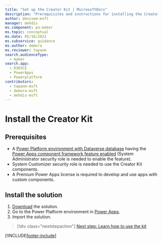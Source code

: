 ```yaml
---
title: "Set up the Creator Kit | MicrosoftDocs"
description: "Prerequisites and instructions for installing the Creator Kit."
author: denisem-msft
manager: mehdis
ms.component: pa-maker
ms.topic: conceptual
ms.date: 05/16/2022
ms.subservice: guidance
ms.author: demora
ms.reviewer: tapanm
search.audienceType: 
  - maker
search.app: 
  - D365CE
  - PowerApps
  - Powerplatform
contributors:
  - tapanm-msft
  - demora-msft
  - mehdis-msft
---
```

# Install the Creator Kit

## Prerequisites

- A [Power Platform environment with Dataverse database](/power-platform/admin/create-environment#create-an-environment-with-a-database) having the [Power Apps component framework feature enabled](/power-apps/developer/component-framework/component-framework-for-canvas-apps#enable-the-power-apps-component-framework-feature) (System Administrator security role is needed to enable the feature).
- System Customizer security role is needed to use the Creator Kit components.
- A Premium Power Apps license is required to develop and use apps with custom components.

## Install the solution

1. [Download](https://github.com/microsoft/powercat-creator-kit/releases/download/CreatorKit-May2022/CreatorKitCore_1.0.20220510.1_managed.zip) the solution.
1. Go to the Power Platform environment in [Power Apps](https://make.powerapps.com).
1. Import the solution.

> [!div class="nextstepaction"]
> [Next step: Learn how to use the kit](creator-kit-explained.md)

[!INCLUDE[footer-include](../../includes/footer-banner.md)]

